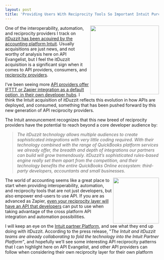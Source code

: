 ```yaml
---
layout: post
title: 'Providing Users With Reciprocity Tools So Important Intuit Purchases itDuzzit'
---
```

<p><a href="https://developer.intuit.com"><img src="https://s3.amazonaws.com/kinlane-productions/api-evangelist/intuit/intuitbig.png" alt="" width="225" align="right" /></a></p>
<p>One of the interoperability, automation, and reciprocity providers I track on <a href="https://developer.intuit.com/blog/2014/08/13/intuit-acquires-itduzzit-syncing-data-between-cloud-apps-gets-easier">itDuzzit has been acquired by the accounting platform Intuit</a>.  Usually acquisitions are just news, and not worthy of analysis here on API Evangelist, but I feel the itDuzzit acquisition is a significant sign when it comes to API providers, consumers, and <a href="http://reciprocity.apievangelist.com/companies.html">reciprocity providers</a>.</p>
<p>I&rsquo;ve been seeing more <a href="http://apievangelist.com/2014/03/13/api-management-adding-reciprocity-building-blocks/">API providers offer IFTTT or Zapier integration as a default option, in their own developer hubs</a>. I think the Intuit acquisition of itDuzzit reflects this evolution in how APIs are deployed, and consumed, something that has been pushed forward by this new generation of API reciprocity providers.</p>
<p>The Intuit announcement recognizes that this new breed of reciprocity providers have the potential to reach beyond a core developer audience by:</p>
<blockquote><em>The itDuzzit technology allows multiple audiences to create sophisticated integrations with very little coding required.  With their technology combined with the range of QuickBooks platform services we already offer, the breadth and depth of integrations our partners can build will grow tremendously. itDuzzit&rsquo;s sophisticated rules-based engine really set them apart from the competition, and their technology benefits the entire QuickBooks Online ecosystem: third-party developers, accountants and small businesses.</em></blockquote>
<p><a href="http://cloud.itduzzit.com/"><img src="https://s3.amazonaws.com/kinlane-productions/api-evangelist/intuit/itduzzit.jpeg" alt="" width="150" align="right" /></a></p>
<p>The world of accounting seems like a great place to start when providing interoperability, automation, and reciprocity tools that are not just developers, but also empower end-users to use API. If you are as advanced as Zapier, <a href="https://zapier.com/developer/">even your reciprocity layer will have an API that developers</a>&nbsp;can&nbsp;put to use when taking advantage of the cross platform API integration and automation possibilities.</p>
<p>I will keep an eye on the <a href="https://developer.intuit.com">Intuit partner Platform</a>, and see what they end up doing with itDuzzit.  According to the press release, "<em>The Intuit and itDuzzit teams are already collaborating to fold the technology into the Intuit Partner Platform&rdquo;</em>, and hopefully we&rsquo;ll see some interesting API reciprocity patterns that I can highlight here on API Evangelist, and other API providers can follow when considering their own reciprocity layer for their own platform</p>